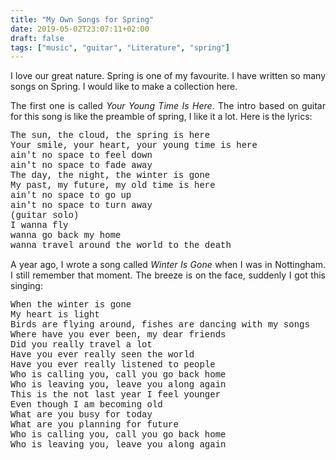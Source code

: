```yaml
---
title: "My Own Songs for Spring"
date: 2019-05-02T23:07:11+02:00
draft: false
tags: ["music", "guitar", "Literature", "spring"]
---
```


<div style="text-align:justify">


I love our great nature. Spring is one of my favourite. I have written so many songs on Spring. I would like to make a collection here.

The first one is called *Your Young Time Is Here*.  The intro based on guitar for this song is like the preamble of spring, I like it a lot. Here is the lyrics:

<p style="text-align:left; font-family:Courier New">
The sun, the cloud, the spring is here <br>
Your smile, your heart, your young time is here <br>
ain't no space to feel down <br>
ain't no space to fade away <br>
The day, the night, the winter is gone <br>
My past, my future, my old time is here <br>
ain't no space to go up <br>
ain't no space to turn away <br>
(guitar solo) <br>
I  wanna fly <br>
wanna go back my home <br>
wanna travel around the world to the death
 </p>

A year ago, I wrote a song called *Winter Is Gone* when I was in Nottingham. I still remember that moment. The breeze is on the face, suddenly I got this singing:

<p style="text-align:left; font-family:Courier New">
When the winter is gone <br>
My heart is light <br>
Birds are flying around, fishes are dancing with my songs <br>
Where have you ever been, my dear friends <br>
Did you really travel a lot <br>
Have you ever really seen the world <br>
Have you ever really listened to people <br>
Who is calling you, call you go back home <br>
Who is leaving you, leave you along again <br>
This is the not last year I feel younger <br>
Even though I am becoming old <br>
What are you busy for today <br>
What are you planning for future <br>
Who is calling you, call you go back home <br>
Who is leaving you, leave you along again
</p>
